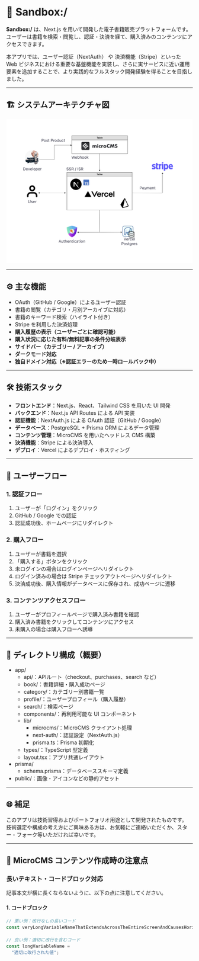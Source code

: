 # 🧪 Sandbox:/

**Sandbox:/** は、Next.js を用いて開発した電子書籍販売プラットフォームです。
ユーザーは書籍を検索・閲覧し、認証・決済を経て、購入済みのコンテンツにアクセスできます。

本アプリでは、ユーザー認証（NextAuth） や 決済機能（Stripe）といった Web ビジネスにおける重要な基盤機能を実装し、さらに実サービスに近い運用要素を追加することで、より実践的なフルスタック開発経験を得ることを目指しました。

---

## 🏗 システムアーキテクチャ図

![システムアーキテクチャ図](./public/Sandbox_ArchitectureDiagram.png)

---

## ⚙️ 主な機能

- OAuth（GitHub / Google）によるユーザー認証
- 書籍の閲覧（カテゴリ・月別アーカイブに対応）
- 書籍のキーワード検索（ハイライト付き）
- Stripe を利用した決済処理
- **購入履歴の表示（ユーザーごとに確認可能）**
- **購入状況に応じた有料/無料記事の条件分岐表示**
- **サイドバー（カテゴリー / アーカイブ）**
- **ダークモード対応**
- **独自ドメイン対応（※認証エラーのため一時ロールバック中）**

---

## 🛠️ 技術スタック

- **フロントエンド**：Next.js、React、Tailwind CSS を用いた UI 開発  
- **バックエンド**：Next.js API Routes による API 実装  
- **認証機能**：NextAuth.js による OAuth 認証（GitHub / Google）  
- **データベース**：PostgreSQL + Prisma ORM によるデータ管理  
- **コンテンツ管理**：MicroCMS を用いたヘッドレス CMS 構築  
- **決済機能**：Stripe による決済導入  
- **デプロイ**：Vercel によるデプロイ・ホスティング  

---

## 👥 ユーザーフロー

### 1. 認証フロー
1. ユーザーが「ログイン」をクリック  
2. GitHub / Google での認証  
3. 認証成功後、ホームページにリダイレクト  

### 2. 購入フロー
1. ユーザーが書籍を選択  
2. 「購入する」ボタンをクリック  
3. 未ログインの場合はログインページへリダイレクト  
4. ログイン済みの場合は Stripe チェックアウトページへリダイレクト  
5. 決済成功後、購入情報がデータベースに保存され、成功ページに遷移  

### 3. コンテンツアクセスフロー
1. ユーザーがプロフィールページで購入済み書籍を確認  
2. 購入済み書籍をクリックしてコンテンツにアクセス  
3. 未購入の場合は購入フローへ誘導  

---

## 📁 ディレクトリ構成（概要）

- app/  
  - api/：APIルート（checkout、purchases、search など）  
  - book/：書籍詳細・購入成功ページ  
  - category/：カテゴリー別書籍一覧  
  - profile/：ユーザープロフィール（購入履歴）  
  - search/：検索ページ  
  - components/：再利用可能な UI コンポーネント  
  - lib/  
    - microcms/：MicroCMS クライアント処理  
    - next-auth/：認証設定（NextAuth.js）  
    - prisma.ts：Prisma 初期化  
  - types/：TypeScript 型定義  
  - layout.tsx：アプリ共通レイアウト  
- prisma/  
  - schema.prisma：データベーススキーマ定義  
- public/：画像・アイコンなどの静的アセット  

---

## 🌐 補足

このアプリは技術習得およびポートフォリオ用途として開発されたものです。 
技術選定や構成の考え方にご興味ある方は、お気軽にご連絡いただくか、スター・フォーク等いただければ幸いです。  

---

## 📝 MicroCMS コンテンツ作成時の注意点

### 長いテキスト・コードブロック対応
記事本文が横に長くならないように、以下の点に注意してください。

#### 1. コードブロック
```js
// 悪い例：改行なしの長いコード
const veryLongVariableNameThatExtendsAcrossTheEntireScreenAndCausesHorizontalScrolling = "value";

// 良い例：適切に改行を含むコード
const longVariableName =
  "適切に改行された値";
